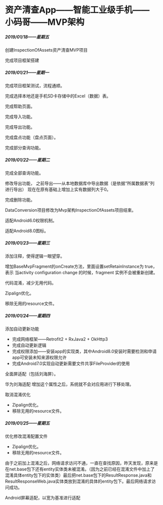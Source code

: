# 资产清查App——智能工业级手机——小码哥——MVP架构
##### 2019/01/18——星期五

创建InspectionOfAssets资产清查MVP项目

完成项目框架搭建

##### 2019/01/21——星期一

完成项目框架测试，流程通顺。

完成选择本地还是手机SD卡存储中的Excel（数据）表。

完成帮助页面。

完成导入功能。

完成导出功能。

完成盘点功能（盘点页面）。

完成部分查询功能。

##### 2019/01/22——星期二

完成全部查询功能。

修改导出功能，
之前导出——从本地数据库中导出数据（是依据“所属数据表”列进行导出）
现在在原有基础上增加上实有数据列大于0。

完成删除功能。

DataConversion项目修改为Mvp架构InspectionOfAssets项目结束。

适配Android6.0权限机制。

适配Android8.0图标。

##### 2019/01/23——星期三

添加注释，使得逻辑一眼望穿。

增加BaseMvpFragment的onCreate方法，里面设置setRetainInstance为 true，表示 当activity configuration change 的时候，fragment 实例不会被重新创建。

代码混淆，减少无用代码。

Zipalign优化。

移除无用的resource文件。

##### 2019/01/24——星期四

添加自动更新功能

- 完成网络框架——Retrofit2 + RxJava2 + OkHttp3
- 完成自动更新逻辑
- 完成权限添加——安装app的实现类，其中Android8.0安装时需要检测和申请app可安装未知来源权限允许
- 完成Android7.0实现自动更新需要文件共享FileProvider的使用

全面屏适配（包括刘海屏）。

华为刘海适配 增加这个属性之后，系统就不会对应用进行下移处理。

取消混淆优化

* Zipalign优化。
* 移除无用的resource文件。

##### 2019/01/25——星期五

优化修改混淆配置文件

- Zipalign优化。
- 移除无用的resource文件。

由于之前加上混淆之后，网络请求访问不通，一直在查找原因，昨天发现，原来是在net.base包下还有entity实体类未被混淆。（因为之前已经在混淆文件中加上了混淆具体entity包下的实体类）最后把net.base包下的ResultResponse.java和ResultResponseWeb.java实体类放到混淆的具体的entity包下。最后网络请求访问成功。

Android屏幕适配，以宽为基准进行适配